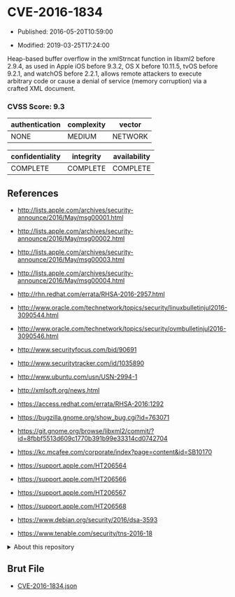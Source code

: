 # CVE-2016-1834

- Published: 2016-05-20T10:59:00

- Modified: 2019-03-25T17:24:00

Heap-based buffer overflow in the xmlStrncat function in libxml2 before 2.9.4, as used in Apple iOS before 9.3.2, OS X before 10.11.5, tvOS before 9.2.1, and watchOS before 2.2.1, allows remote attackers to execute arbitrary code or cause a denial of service (memory corruption) via a crafted XML document.

### CVSS Score: **9.3**

| authentication | complexity | vector |
| --- | --- | --- |
| NONE | MEDIUM | NETWORK |

| confidentiality | integrity | availability |
| --- | --- | --- |
| COMPLETE | COMPLETE | COMPLETE |

## References

* http://lists.apple.com/archives/security-announce/2016/May/msg00001.html

* http://lists.apple.com/archives/security-announce/2016/May/msg00002.html

* http://lists.apple.com/archives/security-announce/2016/May/msg00003.html

* http://lists.apple.com/archives/security-announce/2016/May/msg00004.html

* http://rhn.redhat.com/errata/RHSA-2016-2957.html

* http://www.oracle.com/technetwork/topics/security/linuxbulletinjul2016-3090544.html

* http://www.oracle.com/technetwork/topics/security/ovmbulletinjul2016-3090546.html

* http://www.securityfocus.com/bid/90691

* http://www.securitytracker.com/id/1035890

* http://www.ubuntu.com/usn/USN-2994-1

* http://xmlsoft.org/news.html

* https://access.redhat.com/errata/RHSA-2016:1292

* https://bugzilla.gnome.org/show_bug.cgi?id=763071

* https://git.gnome.org/browse/libxml2/commit/?id=8fbbf5513d609c1770b391b99e33314cd0742704

* https://kc.mcafee.com/corporate/index?page=content&id=SB10170

* https://support.apple.com/HT206564

* https://support.apple.com/HT206566

* https://support.apple.com/HT206567

* https://support.apple.com/HT206568

* https://www.debian.org/security/2016/dsa-3593

* https://www.tenable.com/security/tns-2016-18

<details>
<summary>About this repository</summary> 

  This repository is part of the project [Live Hack CVE](https://github.com/Live-Hack-CVE). Main website can be found [www.live-hack.org](https://www.live-hack.org) 
  
  Made by [Sn0wAlice](https://github.com/Sn0wAlice) for the people that care about security and need to have a feed of the latest CVEs. Hope you enjoy it, don't forget to star the repo and follow me on [Twitter](https://twitter.com/Sn0wAlice) and [Github](https://github.com/Sn0wAlice). And that is my [personnal website](https://www.alice-snow.me/)

  - [Home Page](https://github.com/Live-Hack-CVE)
  - [Framework](https://github.com/Live-Hack-CVE/cve-framework)
  - [CVE database](https://github.com/Live-Hack-CVE/full_database)
  - [Changelog](https://github.com/Live-Hack-CVE/Changelog)
</details>

## Brut File

* [CVE-2016-1834.json](https://raw.githubusercontent.com/Live-Hack-CVE/full_database/main/cves/2016/CVE-2016-1834.json)

